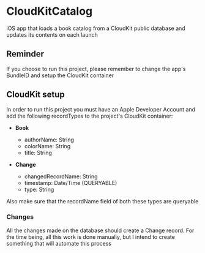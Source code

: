 # CloudKitCatalog
iOS app that loads a book catalog from a CloudKit public database and updates its contents on each launch


## Reminder
If you choose to run this project, please remember to change the app's BundleID and setup the CloudKit container


## CloudKit setup
In order to run this project you must have an Apple Developer Account and add the following recordTypes to the project's CloudKit container:

- **Book**
    - authorName: String
    - colorName: String
    - title: String

- **Change**
    - changedRecordName: String
    - timestamp: Date/Time (QUERYABLE)
    - type: String
    
Also make sure that the recordName field of both these types are queryable

### Changes
All the changes made on the database should create a Change record. For the time being, all this work is done manually, but I intend to create something that will automate this process
